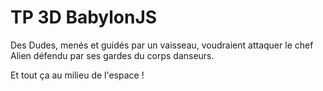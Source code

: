 # TP 3D BabylonJS

Des Dudes, menés et guidés par un vaisseau, voudraient attaquer le chef Alien défendu par ses gardes du corps danseurs.


Et tout ça au milieu de l'espace ! 